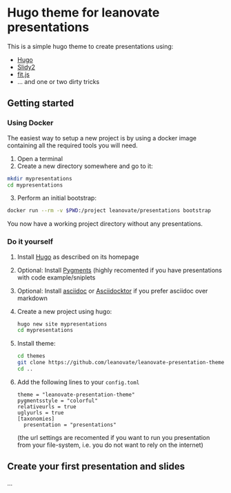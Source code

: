 # Hugo theme for leanovate presentations

This is a simple hugo theme to create presentations using:

* [Hugo](https://gohugo.io)
* [Slidy2](https://gohugo.io)
* [fit.js](http://soulwire.github.io/fit.js/)
* ... and one or two dirty tricks

## Getting started 

### Using Docker

The easiest way to setup a new project is by using a docker image containing all the required tools you will need.

1. Open a terminal
2. Create a new directory somewhere and go to it: 

  ``` bash 
  mkdir mypresentations
  cd mypresentations
  ```
3. Perform an initial bootstrap:

  ``` bash
  docker run --rm -v $PWD:/project leanovate/presentations bootstrap
  ```

You now have a working project directory without any presentations.

### Do it yourself

1. Install [Hugo](https://gohugo.io) as described on its homepage
2. Optional: Install [Pygments](http://pygments.org/) (highly recomented if you have presentations with code example/sniplets
3. Optional: Install [asciidoc](http://www.methods.co.nz/asciidoc/) or [Asciidocktor](http://asciidoctor.org/) if you prefer asciidoc over markdown
4. Create a new project using hugo:

   ``` bash
   hugo new site mypresentations
   cd mypresentations
   ```
5. Install theme:

   ``` bash
   cd themes
   git clone https://github.com/leanovate/leanovate-presentation-theme.git
   cd ..
   ```
6. Add the following lines to your `config.toml`

   ```
   theme = "leanovate-presentation-theme"
   pygmentsstyle = "colorful"
   relativeurls = true
   uglyurls = true
   [taxonomies]
     presentation = "presentations"
   ```
   (the url settings are recomented if you want to run you presentation from your file-system, i.e. you do not want to rely on the internet)
   
## Create your first presentation and slides

...